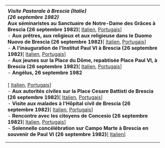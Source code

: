 |     |
| --- |
|  |
| ***Visite Pastorale à Brescia (Italie)***<br>***(26 septembre 1982)***<br>**Aux séminaristes au Sanctuaire de Notre-Dame des Grâces à Brescia (26 septembre 1982)**\[ [Italien](/content/john-paul-ii/it/speeches/1982/september/documents/hf_jp-ii_spe_19820926_seminaristi-brescia.html), [Portugais](/content/john-paul-ii/pt/speeches/1982/september/documents/hf_jp-ii_spe_19820926_seminaristi-brescia.html)\]<br>- **Aux prêtres, aux religieux et aux religieuse dans le Duomo Nuovo de Brescia (26 septembre 1982)**\[ [Italien](/content/john-paul-ii/it/speeches/1982/september/documents/hf_jp-ii_spe_19820926_sacerdoti-religiosi.html), [Portugais](/content/john-paul-ii/pt/speeches/1982/september/documents/hf_jp-ii_spe_19820926_sacerdoti-religiosi.html)\]<br>- **A l'inauguration de l'Institut Paul VI à Brescia (26 septembre 1982)**\[ [Italien](/content/john-paul-ii/it/speeches/1982/september/documents/hf_jp-ii_spe_19820926_istituto-paolo-vi.html), [Portugais](/content/john-paul-ii/pt/speeches/1982/september/documents/hf_jp-ii_spe_19820926_istituto-paolo-vi.html)\]<br>- **Aux jeunes sur la Place du Dôme, repabtisée Place Paul VI, à Brescia (26 septembre 1982)**\[ [Italien](/content/john-paul-ii/it/speeches/1982/september/documents/hf_jp-ii_spe_19820926_giovani-brescia.html), [Portugais](/content/john-paul-ii/pt/speeches/1982/september/documents/hf_jp-ii_spe_19820926_giovani-brescia.html)\]<br>- **Angélus, 26 septembre 1982**<br>  <br>   \[ [Italien](/content/john-paul-ii/it/angelus/1982/documents/hf_jp-ii_ang_19820926.html), [Portugais](/content/john-paul-ii/pt/angelus/1982/documents/hf_jp-ii_ang_19820926.html)\]<br>- **Aux autorités civiles sur la Place Cesare Battisti de Brescia (26 septembre 1982)**\[ [Italien](/content/john-paul-ii/it/speeches/1982/september/documents/hf_jp-ii_spe_19820926_autorita-civili.html), [Portugais](/content/john-paul-ii/pt/speeches/1982/september/documents/hf_jp-ii_spe_19820926_autorita-civili.html)\]<br>- **Visite aux malades à l'Hôpital civil de Brescia (26 septembre 1982)**\[ [Italien](/content/john-paul-ii/it/speeches/1982/september/documents/hf_jp-ii_spe_19820926_ammalati-brescia.html), [Portugais](/content/john-paul-ii/pt/speeches/1982/september/documents/hf_jp-ii_spe_19820926_ammalati-brescia.html)\]<br>- **Rencontre avec les citoyens de Concesio (26 septembre 1982)**\[ [Italien](/content/john-paul-ii/it/speeches/1982/september/documents/hf_jp-ii_spe_19820926_concesio-brescia.html), [Portugais](/content/john-paul-ii/pt/speeches/1982/september/documents/hf_jp-ii_spe_19820926_concesio-brescia.html)\]<br>- **Solennelle concélébration sur Campo Marte à Brescia en souvenir de Paul VI (26 septembre 1982)**\[ [Italien](/content/john-paul-ii/it/homilies/1982/documents/hf_jp-ii_hom_19820926_brescia.html)\] |
|  |
|  |